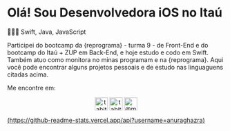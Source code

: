 # Olá! Sou Desenvolvedora iOS no Itaú

👩🏽‍💻  Swift, Java, JavaScript

Participei do bootcamp da {reprograma} - turma 9 - de Front-End e do bootcamp do Itaú + ZUP em Back-End, e hoje estudo e codo em Swift. Também atuo como monitora no minas programam e na {reprograma}. 
Aqui você pode encontrar alguns projetos pessoais e de estudo nas linguaguens citadas acima.

Me encontre em:
<p align="center">
<a href="https://linkedin.com/in/tabita-barbosa" target="blank"><img align="center" src="https://cdn.icon-icons.com/icons2/792/PNG/512/LINKEDIN_icon-icons.com_65538.png" alt="tabita-barbosa" height="30" width="30"/></a>
<a href="https://www.behance.net/tabitabarbosa" target="blank"><img align="center" src="https://cdn.icon-icons.com/icons2/792/PNG/512/BEHANCE_icon-icons.com_65578.png" alt="tabitabarbosa" height="30" width="30" /></a>
<a href="https://instagram.com/@mari4_bunit4" target="blank"><img align="center" src="https://cdn.icon-icons.com/icons2/792/PNG/512/INSTAGRAM_icon-icons.com_65535.png" alt="@mari4_bunit4" height="30" width="30" /></a>
</p>

[(https://github-readme-stats.vercel.app/api?username=anuraghazra)](https://github.com/tabita-barbosa/github-readme-stats)
